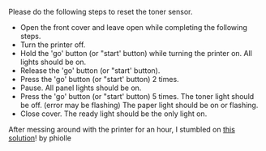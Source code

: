 Please do the following steps to reset the toner sensor.

- Open the front cover and leave open while completing the following steps.
- Turn the printer off.
- Hold the 'go' button (or "start' button) while turning the printer on. All lights should be on.
- Release the 'go' button (or "start' button).
- Press the 'go' button (or "start' button) 2 times.
- Pause. All panel lights should be on.
- Press the 'go' button (or "start' button) 5 times.
The toner light should be off. (error may be flashing)
The paper light should be on or flashing.
- Close cover. The ready light should be the only light on.

After messing around with the printer for an hour, I stumbled on [this solution][sol]!
by phiolle

[sol]: https://www.fixyourownprinter.com/forums/printer/70186
